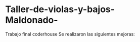 # Taller-de-violas-y-bajos-Maldonado-
Trabajo final coderhouse
Se realizaron las siguientes mejoras:
